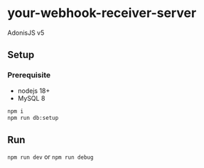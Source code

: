 # your-webhook-receiver-server 

AdonisJS v5

## Setup

### Prerequisite

- nodejs 18+
- MySQL 8

```sh
npm i
npm run db:setup
```

## Run

`npm run dev` or `npm run debug`
